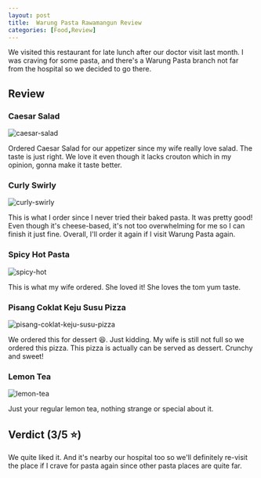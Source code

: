```yaml
---
layout: post
title:  Warung Pasta Rawamangun Review
categories: [Food,Review]
---
```


We visited this restaurant for late lunch after our doctor visit last month. I was craving for some pasta, and there's a Warung Pasta branch not far from the hospital so we decided to go there.

## Review

### Caesar Salad

![caesar-salad](/images/reviews/warung-pasta/caesar-salad.jpg)

Ordered Caesar Salad for our appetizer since my wife really love salad. The taste is just right. We love it even though it lacks crouton which in my opinion, gonna make it taste better.

### Curly Swirly

![curly-swirly](/images/reviews/warung-pasta/curly-swirly.jpg)

This is what I order since I never tried their baked pasta. It was pretty good! Even though it's cheese-based, it's not too overwhelming for me so I can finish it just fine. Overall, I'll order it again if I visit Warung Pasta again.

### Spicy Hot Pasta

![spicy-hot](/images/reviews/warung-pasta/spicy-hot.jpg)

This is what my wife ordered. She loved it! She loves the tom yum taste.

### Pisang Coklat Keju Susu Pizza

![pisang-coklat-keju-susu-pizza](/images/reviews/warung-pasta/pisang-coklat-keju-susu-pizza.jpg)

We ordered this for dessert 😆. Just kidding. My wife is still not full so we ordered this pizza. This pizza is actually can be served as dessert. Crunchy and sweet!

### Lemon Tea

![lemon-tea](/images/reviews/warung-pasta/lemon-tea.jpg)

Just your regular lemon tea, nothing strange or special about it.

## Verdict (3/5 ⭐️)

We quite liked it. And it's nearby our hospital too so we'll definitely re-visit the place if I crave for pasta again since other pasta places are quite far.

